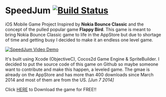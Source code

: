 SpeedJum [![Build Status](https://travis-ci.org/A1iAshoor/SpeedJum.svg?branch=master)](https://travis-ci.org/A1iAshoor/SpeedJum)
========

iOS Mobile Game Project Inspired by **Nokia Bounce Classic** and the concept of the pulled popular game **Flappy Bird**. This game is meant to bring Nokia Bounce Classic game to life in the AppStore but due to shortage of time and getting busy I decided to make it an endless one level game.

[![SpeedJum Video Demo](http://img.youtube.com/vi/8ZUUOyx5ujU/0.jpg)](http://www.youtube.com/watch?v=8ZUUOyx5ujU)

It's built using Xcode (ObjectiveC), Cocos2d Game Engine & SpriteBuilder. I decided to put the source code of this game on Github so maybe someone want to contribute and make this happen, a leveled game. The gmae is already on the AppStore and has more than 400 downloads since March 2014 and most of them are from the US. *[Jun 7 2014]*

Click [HERE](https://itunes.apple.com/us/app/speedjum/id849128788?ls=1&mt=8 "SpeedJum") to Download the game for FREE!!

